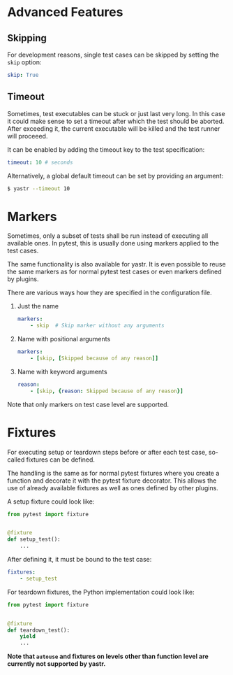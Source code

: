 # Advanced Features

## Skipping

For development reasons, single test cases can be skipped by setting the `skip` option:

```yaml
skip: True
```

## Timeout

Sometimes, test executables can be stuck or just last very long. In this case it could make sense to set a timeout after which the test should be aborted. After exceeding it, the current executable will be killed and the test runner will proceeed.

It can be enabled by adding the timeout key to the test specification:

```yaml
timeout: 10 # seconds
```

Alternatively, a global default timeout can be set by providing an argument:

```bash
$ yastr --timeout 10
```

# Markers

Sometimes, only a subset of tests shall be run instead of executing all available ones. In pytest, this is usually done using markers applied to the test cases.

The same functionality is also available for yastr. It is even possible to reuse the same markers as for normal pytest test cases or even markers defined by plugins.

There are various ways how they are specified in the configuration file.

1. Just the name
    ```yaml
    markers:
        - skip  # Skip marker without any arguments
    ```
2. Name with positional arguments
    ```yaml
    markers:
        - [skip, [Skipped because of any reason]]
    ```
3. Name with keyword arguments
    ```yaml
    reason:
        - [skip, {reason: Skipped because of any reason}]
    ```

Note that only markers on test case level are supported.

# Fixtures

For executing setup or teardown steps before or after each test case, so-called fixtures can be defined.

The handling is the same as for normal pytest fixtures where you create a function and decorate it with the pytest fixture decorator. This allows the use of already available fixtures as well as ones defined by other plugins.

A setup fixture could look like:

```python
from pytest import fixture


@fixture
def setup_test():
    ...
```

After defining it, it must be bound to the test case:

```yaml
fixtures:
    - setup_test
```

For teardown fixtures, the Python implementation could look like:

```python
from pytest import fixture


@fixture
def teardown_test():
    yield
    ...
```

**Note that `autouse` and fixtures on levels other than function level are currently not supported by yastr.**
